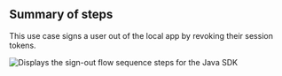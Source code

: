 ## Summary of steps

This use case signs a user out of the local app by revoking their session tokens.

<div class="common-image-format">

![Displays the sign-out flow sequence steps for the Java SDK](/img/oie-embedded-sdk/oie-embedded-sdk-use-case-simple-sign-out-seq-java.png)

</div>
